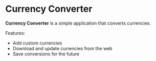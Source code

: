 # Currency Converter
**Currency Converter** is a simple application that converts currencies.

Features:
- Add custom currencies
- Download and update currencies from the web
- Save conversions for the future
